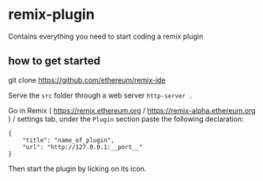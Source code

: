 # remix-plugin
Contains everything you need to start coding a remix plugin

## how to get started

git clone https://github.com/ethereum/remix-ide

Serve the `src` folder through a web server `http-server .`

Go in Remix ( https://remix.ethereum.org / https://remix-alpha.ethereum.org ) / settings tab, under the `Plugin` section paste the following declaration:

```
{
    "title": "name_of_plugin",
    "url": "http://127.0.0.1:__port__"
}
```

Then start the plugin by licking on its icon.
